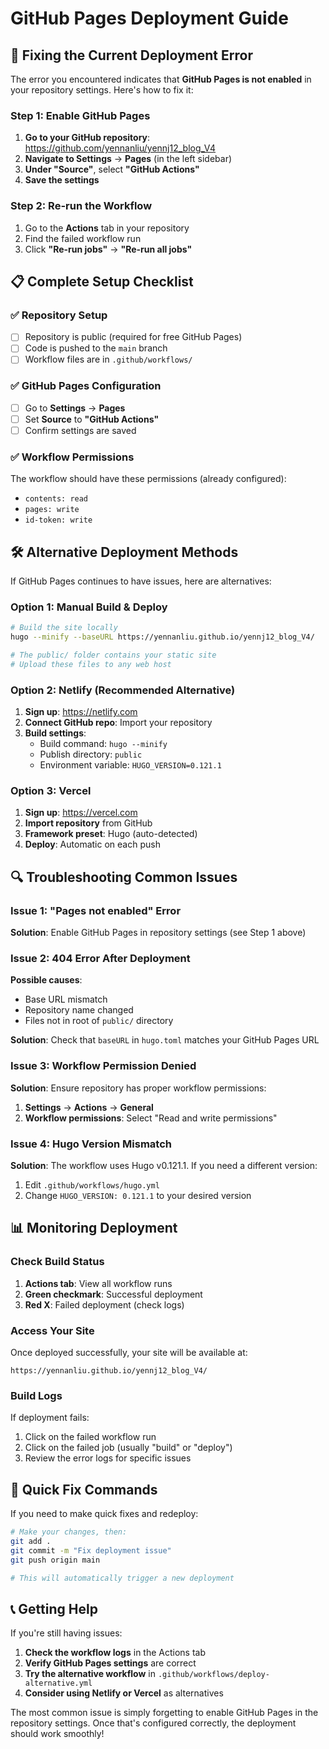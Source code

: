 # GitHub Pages Deployment Guide

## 🚨 Fixing the Current Deployment Error

The error you encountered indicates that **GitHub Pages is not enabled** in your repository settings. Here's how to fix it:

### Step 1: Enable GitHub Pages

1. **Go to your GitHub repository**: https://github.com/yennanliu/yennj12_blog_V4
2. **Navigate to Settings** → **Pages** (in the left sidebar)
3. **Under "Source"**, select **"GitHub Actions"**
4. **Save the settings**

### Step 2: Re-run the Workflow

1. Go to the **Actions** tab in your repository
2. Find the failed workflow run
3. Click **"Re-run jobs"** → **"Re-run all jobs"**

## 📋 Complete Setup Checklist

### ✅ Repository Setup
- [ ] Repository is public (required for free GitHub Pages)
- [ ] Code is pushed to the `main` branch
- [ ] Workflow files are in `.github/workflows/`

### ✅ GitHub Pages Configuration
- [ ] Go to **Settings** → **Pages**
- [ ] Set **Source** to **"GitHub Actions"**
- [ ] Confirm settings are saved

### ✅ Workflow Permissions
The workflow should have these permissions (already configured):
- `contents: read`
- `pages: write` 
- `id-token: write`

## 🛠️ Alternative Deployment Methods

If GitHub Pages continues to have issues, here are alternatives:

### Option 1: Manual Build & Deploy
```bash
# Build the site locally
hugo --minify --baseURL https://yennanliu.github.io/yennj12_blog_V4/

# The public/ folder contains your static site
# Upload these files to any web host
```

### Option 2: Netlify (Recommended Alternative)
1. **Sign up**: https://netlify.com
2. **Connect GitHub repo**: Import your repository
3. **Build settings**:
   - Build command: `hugo --minify`
   - Publish directory: `public`
   - Environment variable: `HUGO_VERSION=0.121.1`

### Option 3: Vercel
1. **Sign up**: https://vercel.com
2. **Import repository** from GitHub
3. **Framework preset**: Hugo (auto-detected)
4. **Deploy**: Automatic on each push

## 🔍 Troubleshooting Common Issues

### Issue 1: "Pages not enabled" Error
**Solution**: Enable GitHub Pages in repository settings (see Step 1 above)

### Issue 2: 404 Error After Deployment
**Possible causes**:
- Base URL mismatch
- Repository name changed
- Files not in root of `public/` directory

**Solution**: Check that `baseURL` in `hugo.toml` matches your GitHub Pages URL

### Issue 3: Workflow Permission Denied
**Solution**: Ensure repository has proper workflow permissions:
1. **Settings** → **Actions** → **General**
2. **Workflow permissions**: Select "Read and write permissions"

### Issue 4: Hugo Version Mismatch
**Solution**: The workflow uses Hugo v0.121.1. If you need a different version:
1. Edit `.github/workflows/hugo.yml`
2. Change `HUGO_VERSION: 0.121.1` to your desired version

## 📊 Monitoring Deployment

### Check Build Status
1. **Actions tab**: View all workflow runs
2. **Green checkmark**: Successful deployment
3. **Red X**: Failed deployment (check logs)

### Access Your Site
Once deployed successfully, your site will be available at:
```
https://yennanliu.github.io/yennj12_blog_V4/
```

### Build Logs
If deployment fails:
1. Click on the failed workflow run
2. Click on the failed job (usually "build" or "deploy")
3. Review the error logs for specific issues

## 🎯 Quick Fix Commands

If you need to make quick fixes and redeploy:

```bash
# Make your changes, then:
git add .
git commit -m "Fix deployment issue"
git push origin main

# This will automatically trigger a new deployment
```

## 📞 Getting Help

If you're still having issues:
1. **Check the workflow logs** in the Actions tab
2. **Verify GitHub Pages settings** are correct
3. **Try the alternative workflow** in `.github/workflows/deploy-alternative.yml`
4. **Consider using Netlify or Vercel** as alternatives

The most common issue is simply forgetting to enable GitHub Pages in the repository settings. Once that's configured correctly, the deployment should work smoothly!